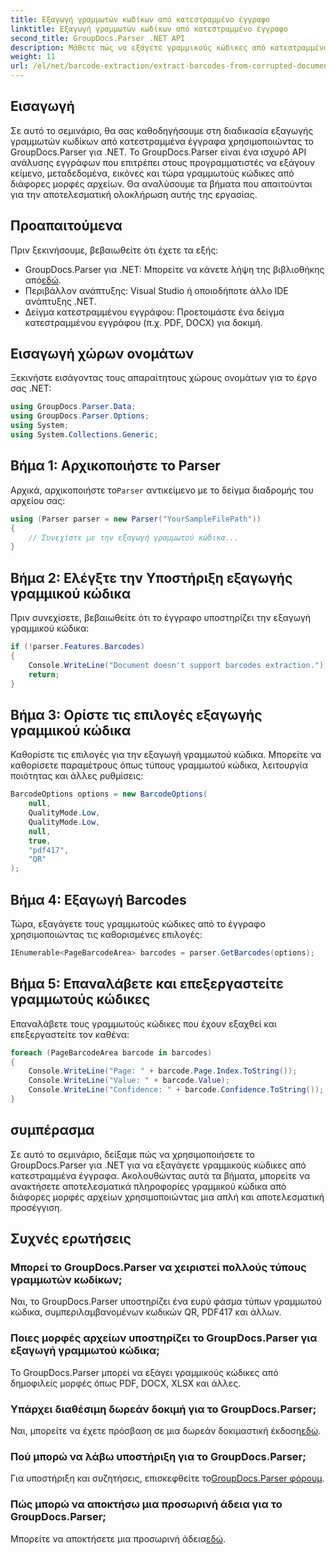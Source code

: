 ```yaml
---
title: Εξαγωγή γραμμωτών κωδίκων από κατεστραμμένο έγγραφο
linktitle: Εξαγωγή γραμμωτών κωδίκων από κατεστραμμένο έγγραφο
second_title: GroupDocs.Parser .NET API
description: Μάθετε πώς να εξάγετε γραμμικούς κώδικες από κατεστραμμένα έγγραφα χρησιμοποιώντας το GroupDocs.Parser για .NET. Ολοκληρωμένο σεμινάριο με οδηγίες βήμα προς βήμα.
weight: 11
url: /el/net/barcode-extraction/extract-barcodes-from-corrupted-document/
---
```

## Εισαγωγή
Σε αυτό το σεμινάριο, θα σας καθοδηγήσουμε στη διαδικασία εξαγωγής γραμμωτών κωδίκων από κατεστραμμένα έγγραφα χρησιμοποιώντας το GroupDocs.Parser για .NET. Το GroupDocs.Parser είναι ένα ισχυρό API ανάλυσης εγγράφων που επιτρέπει στους προγραμματιστές να εξάγουν κείμενο, μεταδεδομένα, εικόνες και τώρα γραμμωτούς κώδικες από διάφορες μορφές αρχείων. Θα αναλύσουμε τα βήματα που απαιτούνται για την αποτελεσματική ολοκλήρωση αυτής της εργασίας.
## Προαπαιτούμενα
Πριν ξεκινήσουμε, βεβαιωθείτε ότι έχετε τα εξής:
-  GroupDocs.Parser για .NET: Μπορείτε να κάνετε λήψη της βιβλιοθήκης από[εδώ](https://releases.groupdocs.com/parser/net/).
- Περιβάλλον ανάπτυξης: Visual Studio ή οποιοδήποτε άλλο IDE ανάπτυξης .NET.
- Δείγμα κατεστραμμένου εγγράφου: Προετοιμάστε ένα δείγμα κατεστραμμένου εγγράφου (π.χ. PDF, DOCX) για δοκιμή.

## Εισαγωγή χώρων ονομάτων
Ξεκινήστε εισάγοντας τους απαραίτητους χώρους ονομάτων για το έργο σας .NET:
```csharp
using GroupDocs.Parser.Data;
using GroupDocs.Parser.Options;
using System;
using System.Collections.Generic;
```
## Βήμα 1: Αρχικοποιήστε το Parser
 Αρχικά, αρχικοποιήστε το`Parser` αντικείμενο με το δείγμα διαδρομής του αρχείου σας:
```csharp
using (Parser parser = new Parser("YourSampleFilePath"))
{
    // Συνεχίστε με την εξαγωγή γραμμωτού κώδικα...
}
```
## Βήμα 2: Ελέγξτε την Υποστήριξη εξαγωγής γραμμικού κώδικα
Πριν συνεχίσετε, βεβαιωθείτε ότι το έγγραφο υποστηρίζει την εξαγωγή γραμμικού κώδικα:
```csharp
if (!parser.Features.Barcodes)
{
    Console.WriteLine("Document doesn't support barcodes extraction.");
    return;
}
```
## Βήμα 3: Ορίστε τις επιλογές εξαγωγής γραμμικού κώδικα
Καθορίστε τις επιλογές για την εξαγωγή γραμμωτού κώδικα. Μπορείτε να καθορίσετε παραμέτρους όπως τύπους γραμμωτού κώδικα, λειτουργία ποιότητας και άλλες ρυθμίσεις:
```csharp
BarcodeOptions options = new BarcodeOptions(
    null,
    QualityMode.Low,
    QualityMode.Low,
    null,
    true,
    "pdf417",
    "QR"
);
```
## Βήμα 4: Εξαγωγή Barcodes
Τώρα, εξαγάγετε τους γραμμωτούς κώδικες από το έγγραφο χρησιμοποιώντας τις καθορισμένες επιλογές:
```csharp
IEnumerable<PageBarcodeArea> barcodes = parser.GetBarcodes(options);
```
## Βήμα 5: Επαναλάβετε και επεξεργαστείτε γραμμωτούς κώδικες
Επαναλάβετε τους γραμμωτούς κώδικες που έχουν εξαχθεί και επεξεργαστείτε τον καθένα:
```csharp
foreach (PageBarcodeArea barcode in barcodes)
{
    Console.WriteLine("Page: " + barcode.Page.Index.ToString());
    Console.WriteLine("Value: " + barcode.Value);
    Console.WriteLine("Confidence: " + barcode.Confidence.ToString());
}
```

## συμπέρασμα
Σε αυτό το σεμινάριο, δείξαμε πώς να χρησιμοποιήσετε το GroupDocs.Parser για .NET για να εξαγάγετε γραμμικούς κώδικες από κατεστραμμένα έγγραφα. Ακολουθώντας αυτά τα βήματα, μπορείτε να ανακτήσετε αποτελεσματικά πληροφορίες γραμμικού κώδικα από διάφορες μορφές αρχείων χρησιμοποιώντας μια απλή και αποτελεσματική προσέγγιση.

## Συχνές ερωτήσεις
### Μπορεί το GroupDocs.Parser να χειριστεί πολλούς τύπους γραμμωτών κωδίκων;
Ναι, το GroupDocs.Parser υποστηρίζει ένα ευρύ φάσμα τύπων γραμμωτού κώδικα, συμπεριλαμβανομένων κωδικών QR, PDF417 και άλλων.
### Ποιες μορφές αρχείων υποστηρίζει το GroupDocs.Parser για εξαγωγή γραμμωτού κώδικα;
Το GroupDocs.Parser μπορεί να εξάγει γραμμικούς κώδικες από δημοφιλείς μορφές όπως PDF, DOCX, XLSX και άλλες.
### Υπάρχει διαθέσιμη δωρεάν δοκιμή για το GroupDocs.Parser;
 Ναι, μπορείτε να έχετε πρόσβαση σε μια δωρεάν δοκιμαστική έκδοση[εδώ](https://releases.groupdocs.com/).
### Πού μπορώ να λάβω υποστήριξη για το GroupDocs.Parser;
 Για υποστήριξη και συζητήσεις, επισκεφθείτε το[GroupDocs.Parser φόρουμ](https://forum.groupdocs.com/c/parser/17).
### Πώς μπορώ να αποκτήσω μια προσωρινή άδεια για το GroupDocs.Parser;
 Μπορείτε να αποκτήσετε μια προσωρινή άδεια[εδώ](https://purchase.groupdocs.com/temporary-license/).